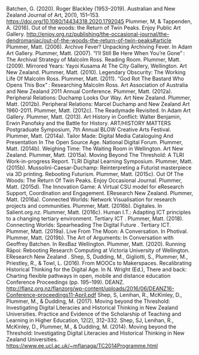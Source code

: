 

Batchen, G. (2020). Roger Blackley (1953–2019). Australian and New Zealand Journal of Art, 20(1), 151–153. https://doi.org/10.1080/14434318.2020.1792045
Plummer, M, & Tappenden, A. (2016). Out of the woods: the Return of Twin Peaks. Enjoy Public Art Gallery. http://enjoy.org.nz/publishing/the-occasional-journal/the-dendromaniac/out-of-the-woods-the-return-of-twin-peaks#article
Plummer, Matt. (2006). Archive Fever? Unpacking Archiving Fever. In Adam Art Gallery.
Plummer, Matt. (2007). “I’ll Still Be Here When You’re Gone” : The Archival Strategy of Malcolm Ross. Reading Room.
Plummer, Matt. (2009). Mirrored Years: Yayoi Kusama At The City Gallery, Wellington. Art New Zealand.
Plummer, Matt. (2010). Legendary Obscurity: The Working Life Of Malcolm Ross.
Plummer, Matt. (2011). “God Rot The Bastard Who Opens This Box” : Researching Malcolm Ross. Art Association of Australia and New Zealand 2011 Annual Conference.
Plummer, Matt. (2012a). Peripheral Relations: Duchamp Looks Our Way. Art New Zealand.
Plummer, Matt. (2012b). Peripheral Relations: Marcel Duchamp and New Zealand Art 1960-2011.
Plummer, Matt. (2012c). The Readymade Revisited. In Adam Art Gallery.
Plummer, Matt. (2013). Art History in Conflict: Walter Benjamin, Erwin Panofsky and the Battle for History. ART/HISTORY MATTERS Postgraduate Symposium, 7th Annual BLOW Creative Arts Festival.
Plummer, Matt. (2014a). Tailor Made: Digital Media Cataloguing And Presentation In The Open Source Age. National Digital Forum.
Plummer, Matt. (2014b). Weighing Time: The Waiting Room in Wellington. Art New Zealand.
Plummer, Matt. (2015a). Moving Beyond The Threshold: A TLRI Work-in-progress Report. TLRI Digital Learning Symposium.
Plummer, Matt. (2015b). Mussolini-Caesar-Duchamp:​ Reinterpreting a Futurist masterpiece via 3D printing. Rebooting Futurism.
Plummer, Matt. (2015c). Out Of The Woods: The Return Of Twin Peaks. Enjoy Occasional Journal.
Plummer, Matt. (2015d). The Innovation Game: A Virtual CSU model for eResearch Support, Coordination and Engagement. EResearch New Zealand.
Plummer, Matt. (2016a). Connected Worlds: Network Visualisation for research projects and communities.
Plummer, Matt. (2016b). Digitales. In Salient.org.nz.
Plummer, Matt. (2016c). Human I.T.: Adapting ICT principles to a changing tertiary environment​. Tertiary ICT .
Plummer, Matt. (2018). Connecting Worlds: Spearheading The Digital Future . Tertiary ICT.
Plummer, Matt. (2019a). Live From The Moon: A Conversation. In Photival.
Plummer, Matt. (2019b). The Art of Arguments: In Conversation with Geoffrey Batchen. In ResBaz Wellington.
Plummer, Matt. (2020). Running Rāpoi: Rebooting Research Computing at Victoria University of Wellington. EResearch New Zealand .
Shep, S, Dudding, M., Gigliotti, S., Plummer, M., Priestley, R., & Towl, L. (2016). From MOOCs to Makerspaces. Recalibrating Historical Thinking for the Digital Age. In N. Wright (Ed.), There and back: Charting flexible pathways in open, mobile and distance education Conference Proceedings (pp. 195–199). DEANZ. http://flanz.org.nz/flanzorg/wp-content/uploads/2016/06/DEANZ16-Conference-proceedings11-April.pdf
Shep, S, Lenihan, R., McKinley, D., Plummer, M., & Dudding, M. (2017). Moving beyond the Threshold: Investigating Digital Literacies and Historical Thinking in New Zealand Universities. Practice and Evidence of the Scholarship of Teaching and Learning in Higher Education, 12(2), 312–332.
Shep, SJ, Lenihan, R., McKinley, D., Plummer, M., & Dudding, M. (2014). Moving beyond the Threshold: Investigating Digital Literacies and Historical Thinking in New Zealand Universities. https://www.ee.ucl.ac.uk/~mflanaga/TC2014Programme.html